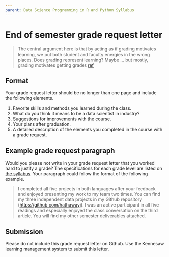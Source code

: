 ```yaml
---
parent: Data Science Programming in R and Python Syllabus
---
```


# End of semester grade request letter

> The central argument here is that by acting as if grading motivates learning, we put both student and faculty energies in the wrong places. Does grading represent learning? Maybe … but mostly, grading motivates getting grades [ref](https://onlinelibrary.wiley.com/doi/abs/10.1111/j.1533-8525.2010.01195.x)

## Format

Your grade request letter should be no longer than one page and include the following elements.

1. Favorite skills and methods you learned during the class.
2. What do you think it means to be a data scientist in industry?
3. Suggestions for improvements with the course.
4. Your plans after graduation.
5. A detailed description of the elements you completed in the course with a grade request.

## Example grade request paragraph

Would you please not write in your grade request letter that you worked hard to justify a grade?  The specifications for each grade level are listed on [the syllabus](README.md).  Your paragraph could follow the format of the following example.

> I completed all five projects in both languages after your feedback and enjoyed presenting my work to my team two times. You can find my three independent data projects in my Github repository (https://github.com/hathawayj). I was an active participant in all five readings and especially enjoyed the class conversation on the third article. You will find my other semester deliverables attached.

## Submission

Please do not include this grade request letter on Github. Use the Kennesaw learning management system to submit this letter.

